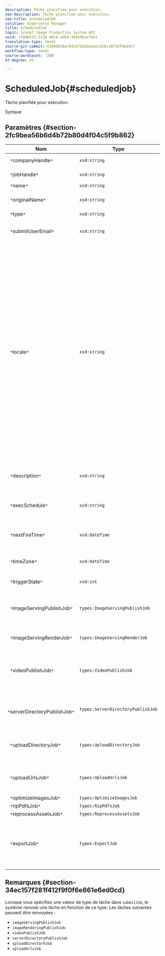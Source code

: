 ```yaml
---
description: Tâche planifiée pour exécution.
seo-description: Tâche planifiée pour exécution.
seo-title: ScheduledJob
solution: Experience Manager
title: ScheduledJob
topic: Scene7 Image Production System API
uuid: cf0db523-2138-48c6-abbd-460a961e7de1
translation-type: tm+mt
source-git-commit: 6380d839a794cbf82854a2ecd28c18f16f06d4c7
workflow-type: tm+mt
source-wordcount: '268'
ht-degree: 4%

---
```



# ScheduledJob{#scheduledjob}

Tâche planifiée pour exécution.

Syntaxe

## Paramètres {#section-2fc9bea56b6d4b72b80d4f04c5f9b862}

| Nom | Type | Description |
|---|---|---|
| ` *`companyHandle`*` | `xsd:string` | Poignée de société. |
| ` *`jobHandle`*` | `xsd:string` | Poignée de tâche planifiée. |
| ` *`name`*` | `xsd:string` | Nom de la tâche. |
| ` *`originalName`*` | `xsd:string` | Nom original de la tâche planifiée. |
| ` *`type`*` | `xsd:string` | Type de tâche. |
| ` *`submitUserEmail`*` | `xsd:string` | Adresse électronique de l’utilisateur qui a planifié la tâche. |
| ` *`locale`*` | `xsd:string` | Paramètres régionaux à utiliser pour les détails du journal des tâches et la localisation de courriel. Les paramètres régionaux sont spécifiés sous la forme `<language_code>[- <country_code>]`, où le code de langue est un code à deux lettres en minuscules, comme spécifié par ISO-639, et le code de pays facultatif est un code à deux lettres en majuscules, comme spécifié par ISO-3166. Par exemple, la chaîne de paramètres régionaux pour l’anglais (Etats-Unis) serait : `en-US`. |
| ` *`description`*` | `xsd:string` | Description de la tâche telle que spécifiée à l&#39;origine dans `submitJob`. |
| ` *`execSchedule`*` | `xsd:string` | Date à laquelle l’exécution de la tâche est planifiée. |
| ` *`nextFireTime`*` | `xsd:dateTime` | Date, heure et fuseau horaire de déclenchement de la tâche. |
| ` *`timeZone`*` | `xsd:dateTime` | Fuseau horaire de la tâche planifiée. |
| ` *`triggerState`*` | `xsd:int` | Choix de l’état de déclenchement de la tâche. |
| ` *`imageServingPublishJob`*` | `types:ImageServingPublishJob` | Détails de la tâche pour une tâche de publication avec image. |
| ` *`imageServingRenderJob`*` | `types:ImageServingRenderJob` | Détails de la tâche pour une tâche de rendu d’image. |
| ` *`videoPublishJob`*` | `types:VideoPublishJob` | Détails de la tâche pour une tâche de publication vidéo. Voir [VideoPublishJob](https://docs.adobe.com/content/help/en/dynamic-media-developer-resources/image-production-api/data-types/r-scheduled-job.html). |
| ` *`serverDirectoryPublishJob`*` | `types:ServerDirectoryPublishJob` | Détails de la tâche pour une tâche de publication dans l’annuaire de serveurs. |
| ` *`uploadDirectoryJob`*` | `types:UploadDirectoryJob` | Détails de la tâche pour une tâche de répertoire de téléchargement. |
| ` *`uploadUrlsJob`*` | `types:UploadUrlsJob` | Détails de la tâche pour une tâche de téléchargement d’URL. |
| ` *`optimizeImagesJob`*` | `types:OptimizeImagesJob` |  |
| ` *`ripPdfsJob`*` | `types:RipPdfsJob` |  |
| ` *`reprocessAssetsJob`*` | `types:ReprocessAssetsJob` |  |
| ` *`exportJob`*` | `types:ExportJob` | Autoriser l’exportation autorisée de fichiers précédemment téléchargés. Voir [Tâche d’exportation](https://docs.adobe.com/content/help/en/dynamic-media-developer-resources/image-production-api/data-types/r-scheduled-job.html). |

## Remarques {#section-34ec157f281f412f9f0f6e861e6ed0cd}

Lorsque vous spécifiez une valeur de type de tâche dans `submitJob`, le système renvoie une tâche en fonction de ce type. Les tâches suivantes peuvent être renvoyées :

* `imageServingPublishJob`
* `imageRenderingPublishJob`
* `videoPublishJob`
* `serverDirectoryPublishJob`
* `uploadDirectorhJob`
* `uploadUrlsJob`

